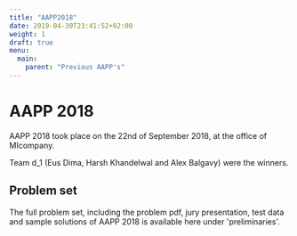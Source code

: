 ```yaml
---
title: "AAPP2018"
date: 2019-04-30T23:41:52+02:00
weight: 1
draft: true
menu:
  main:
    parent: "Previous AAPP's"
---
```

# AAPP 2018

AAPP 2018 took place on the 22nd of September 2018, at the office of MIcompany.

Team d_1 (Eus Dima, Harsh Khandelwal and Alex Balgavy) were the winners.

## Problem set
The full problem set, including the problem pdf, jury presentation, test data and sample solutions of AAPP 2018 is available here under 'preliminaries'. 

